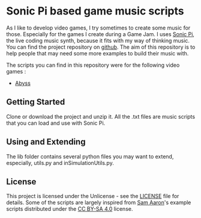 # Sonic Pi based game music scripts

As I like to develop video games, I try sometimes to create some music for those. Especially for the games I create during a Game Jam.
I uses [Sonic Pi](https://sonic-pi.net/), the live coding music synth, because it fits with my way of thinking music. You can find the project repository on [github](https://github.com/samaaron/sonic-pi).
The aim of this repository is to help people that may need some more examples to build their music with.

The scripts you can find in this repository were for the following video games :

* [Abyss](https://7fault.itch.io/abyss)

## Getting Started

Clone or download the project and unzip it. All the .txt files are music scripts that you can load and use with Sonic Pi.

## Using and Extending

The lib folder contains several python files you may want to extend, especially, utils.py and inSimulationUtils.py.

## License

This project is licensed under the Unlicense - see the [LICENSE](LICENSE) file for details. Some of the scripts are largely inspired from [Sam Aaron](https://github.com/samaaron)'s example scripts distributed under the [CC BY-SA 4.0](https://creativecommons.org/licenses/by-sa/4.0/) license.
